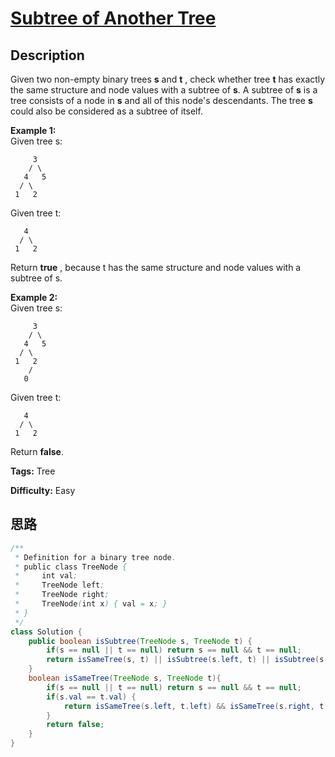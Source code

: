 # [Subtree of Another Tree][title]

## Description

Given two non-empty binary trees **s** and **t** , check whether tree **t** has exactly the same structure and node values with a subtree of **s**. A subtree of **s** is a tree consists of a node in **s** and all of this node's descendants. The tree **s** could also be considered as a subtree of itself.

**Example 1:**  
Given tree s:

         3
        / \
       4   5
      / \
     1   2

Given tree t:

       4
      / \
     1   2


Return **true** , because t has the same structure and node values with a
subtree of s.

**Example 2:**  
Given tree s:

         3
        / \
       4   5
      / \
     1   2
        /
       0

Given tree t:

       4
      / \
     1   2

Return **false**.

**Tags:** Tree

**Difficulty:** Easy

## 思路

``` java
/**
 * Definition for a binary tree node.
 * public class TreeNode {
 *     int val;
 *     TreeNode left;
 *     TreeNode right;
 *     TreeNode(int x) { val = x; }
 * }
 */
class Solution {
    public boolean isSubtree(TreeNode s, TreeNode t) {
        if(s == null || t == null) return s == null && t == null;
        return isSameTree(s, t) || isSubtree(s.left, t) || isSubtree(s.right, t);
    }
    boolean isSameTree(TreeNode s, TreeNode t){
        if(s == null || t == null) return s == null && t == null;
        if(s.val == t.val) {
            return isSameTree(s.left, t.left) && isSameTree(s.right, t.right); 
        }
        return false; 
    }   
}
```

[title]: https://leetcode.com/problems/subtree-of-another-tree
